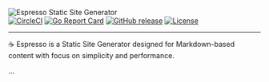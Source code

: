 ![Espresso Static Site Generator](https://sternentstehung.de/espresso.png)<br />
[![CircleCI](https://circleci.com/gh/dominikbraun/espresso.svg?style=shield)](https://circleci.com/gh/dominikbraun/espresso)
[![Go Report Card](https://goreportcard.com/badge/github.com/dominikbraun/cleanup)](https://goreportcard.com/report/github.com/dominikbraun/cleanup)
[![GitHub release](https://img.shields.io/github/v/release/dominikbraun/cleanup?include_prereleases&sort=semver)](https://github.com/dominikbraun/cleanup/releases)
[![License](https://img.shields.io/github/license/dominikbraun/cleanup)](https://github.com/dominikbraun/cleanup/blob/master/LICENSE)

---

:coffee: Espresso is a Static Site Generator designed for Markdown-based content with focus on simplicity and performance.

...
